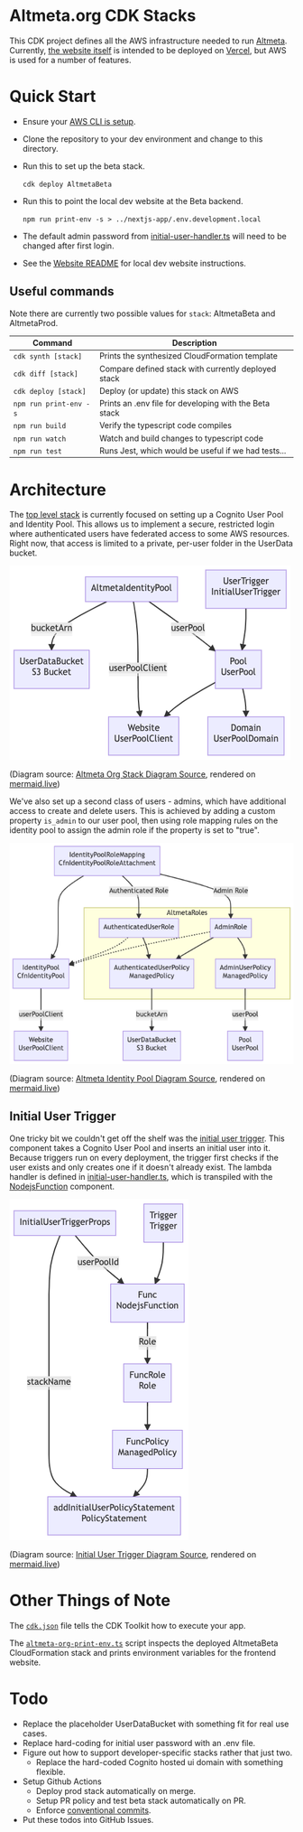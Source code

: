 # Altmeta.org CDK Stacks

This CDK project defines all the AWS infrastructure needed to run [Altmeta].
Currently, [the website itself] is intended to be deployed on [Vercel], but
AWS is used for a number of features.

# Quick Start

* Ensure your [AWS CLI is setup].
* Clone the repository to your dev environment and change to this directory.
* Run this to set up the beta stack.

  `cdk deploy AltmetaBeta`

* Run this to point the local dev website at the Beta backend.

  `npm run print-env -s > ../nextjs-app/.env.development.local`
* The default admin password from [initial-user-handler.ts] will need to be
  changed after first login.
* See the [Website README] for local dev website instructions.

## Useful commands

Note there are currently two possible values for `stack`: AltmetaBeta and
AltmetaProd.

| Command | Description |
|---|---|
| `cdk synth [stack]` | Prints the synthesized CloudFormation template |
| `cdk diff [stack]` | Compare defined stack with currently deployed stack |
| `cdk deploy [stack]` | Deploy (or update) this stack on AWS |
| `npm run print-env -s` | Prints an .env file for developing with the Beta stack |
| `npm run build` | Verify the typescript code compiles |
| `npm run watch` | Watch and build changes to typescript code |
| `npm run test` | Runs Jest, which would be useful if we had tests... |

# Architecture

The [top level stack] is currently focused on setting up a Cognito User Pool
and Identity Pool. This allows us to implement a secure, restricted login where
authenticated users have federated access to some AWS resources.  Right now,
that access is limited to a private, per-user folder in the UserData bucket.

![Altmeta Org Stack Diagram]

(Diagram source: [Altmeta Org Stack Diagram Source], rendered on [mermaid.live])

We've also set up a second class of users - admins, which have additional
access to create and delete users.  This is achieved by adding a custom
property `is_admin` to our user pool, then using role mapping rules on the
identity pool to assign the admin role if the property is set to "true".

![Altmeta Identity Pool Diagram]

(Diagram source: [Altmeta Identity Pool Diagram Source], rendered on [mermaid.live])

## Initial User Trigger

One tricky bit we couldn't get off the shelf was the [initial user trigger].
This component takes a Cognito User Pool and inserts an initial user into it.
Because triggers run on every deployment, the trigger first checks if the user
exists and only creates one if it doesn't already exist.  The lambda handler
is defined in [initial-user-handler.ts], which is transpiled with the
[NodejsFunction] component.

![Initial User Trigger Diagram]

(Diagram source: [Initial User Trigger Diagram Source], rendered on [mermaid.live])

# Other Things of Note

The [`cdk.json`] file tells the CDK Toolkit how to execute your app.

The [`altmeta-org-print-env.ts`] script inspects the deployed AltmetaBeta
CloudFormation stack and prints environment variables for the frontend website.

# Todo

* Replace the placeholder UserDataBucket with something fit for real use cases.
* Replace hard-coding for initial user password with an .env file.
* Figure out how to support developer-specific stacks rather that just two.
  * Replace the hard-coded Cognito hosted ui domain with something flexible.
* Setup Github Actions
  * Deploy prod stack automatically on merge.
  * Setup PR policy and test beta stack automatically on PR.
  * Enforce [conventional commits].
* Put these todos into GitHub Issues.

<!-- Link References -->

[Altmeta]: https://altmeta.org "Altmeta.org"
[the website itself]: ../nextjs-app/README.md "Altmeta.org frontend package"
[Vercel]: https://vercel.com "Vercel"
[AWS CLI is setup]: https://docs.aws.amazon.com/cli/latest/userguide/getting-started-quickstart.html "AWS Command Line Interface Quick Setup"
[initial user trigger]: lib/initial-user-trigger.ts "Deploy-time trigger to setup initial user"
[initial-user-handler.ts]: lib/initial-user-handler.ts "Handler to setup initial user"
[Website README]: ../nextjs-app/README.md "Docs for frontend website code"
[top level stack]: lib/altmeta-org-stack.ts "Source of CDK Stack 'AltmetaOrgStack'"
[Altmeta Org Stack Diagram]: doc/altmeta-org-stack-mermaid.png "Component architecture of Altmeta Org Stack"
[Altmeta Org Stack Diagram Source]: doc/altmeta-org-stack.md "Diagram source for Component architecture of Altmeta Org Stack"
[Altmeta Identity Pool Diagram]: doc/altmeta-identity-pool-mermaid.png "Detail of identity pool and role mapping"
[Altmeta Identity Pool Diagram Source]: doc/altmeta-identity-pool.md "Diagram source for detail of identity pool and role mapping"
[Initial User Trigger Diagram]: doc/initial-user-trigger-mermaid.png "Component architecture of Initial User Trigger Component"
[Initial User Trigger Diagram Source]: doc/initial-user-trigger.md "Diagram source for Component architecture of Initial User Trigger Component"
[mermaid.live]: https://mermaid.live/ "Mermaid Live editor"
[NodejsFunction]: https://docs.aws.amazon.com/cdk/api/v2/docs/aws-cdk-lib.aws_lambda_nodejs.NodejsFunction.html
[conventional commits]: https://www.conventionalcommits.org/ "Conventional Commits Spec"
[`cdk.json`]: cdk.json
[`altmeta-org-print-env.ts`]: bin/altmeta-org-print-env.ts